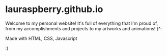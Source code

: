 # lauraspberry.github.io

Welcome to my personal website! It's full of everything that I'm proud of, from my accomplishments and projects to my artworks and animations! (^:

Made with HTML, CSS, Javascript

:)
